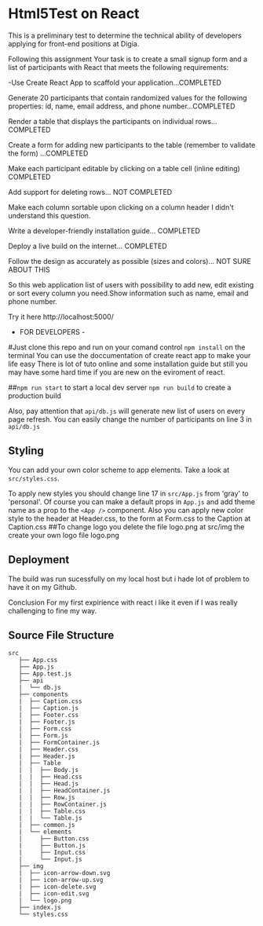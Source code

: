# Html5Test on React

This is a preliminary test to determine the technical ability of developers applying for front-end positions at Digia.

Following this assignment
Your task is to create a small signup form and a list of participants with React that meets the following requirements:

-Use Create React App to scaffold your application...COMPLETED

Generate 20 participants that contain randomized values for the following properties: id, name, email address, and phone number...COMPLETED

Render a table that displays the participants on individual rows...
COMPLETED

Create a form for adding new participants to the table (remember to validate the form)
...COMPLETED

Make each participant editable by clicking on a table cell (inline editing)
COMPLETED

Add support for deleting rows... NOT COMPLETED

Make each column sortable upon clicking on a column header
I didn't understand this question.

Write a developer-friendly installation guide...
COMPLETED

Deploy a live build on the internet...
COMPLETED

Follow the design as accurately as possible (sizes and colors)...
NOT SURE ABOUT THIS

So this web application list of users with possibility to add new, edit existing or sort every column you need.Show information such  as name, email and phone number.


Try it here  http://localhost:5000/

- FOR DEVELOPERS -

#Just clone this repo and run on your comand control `npm install` on the terminal
You can use the doccumentation of create react app to make your life easy 
There is lot of tuto online and some installation guide but still you may have some hard time if you are new on the eviroment of react.

##`npm run start` to start a local dev server 
`npm run build` to create a production build

Also, pay attention that `api/db.js` will generate new list of users on every page refresh.
You can easily change the number of participants on line 3 in `api/db.js`

## Styling

You can add your own color scheme to app elements.
Take a look at `src/styles.css`. 

To apply new styles you should change line 17 in `src/App.js` from 'gray' to 'personal'.
Of course you can make a default props in `App.js` and add theme name as a prop to the `<App />` component.
Also you can apply new color style to the header at Header.css, to the form at Form.css to the Caption at Caption.css
##To change logo you delete the file logo.png at src/img the create your own logo file logo.png


## Deployment

The build was run sucessfully on my local host but i hade lot of problem to have it on my Github.

Conclusion
For my first expirience with react i like it even if I was really challenging to fine my way.

## Source File Structure

```
src
   ├── App.css
   ├── App.js
   ├── App.test.js
   ├── api
   |  └── db.js
   ├── components
   |  ├── Caption.css
   |  ├── Caption.js
   |  ├── Footer.css
   |  ├── Footer.js
   |  ├── Form.css
   |  ├── Form.js
   |  ├── FormContainer.js
   |  ├── Header.css
   |  ├── Header.js
   |  ├── Table
   |  |  ├── Body.js
   |  |  ├── Head.css
   |  |  ├── Head.js
   |  |  ├── HeadContainer.js
   |  |  ├── Row.js
   |  |  ├── RowContainer.js
   |  |  ├── Table.css
   |  |  └── Table.js
   |  ├── common.js
   |  └── elements
   |     ├── Button.css
   |     ├── Button.js
   |     ├── Input.css
   |     └── Input.js
   ├── img
   |  ├── icon-arrow-down.svg
   |  ├── icon-arrow-up.svg
   |  ├── icon-delete.svg
   |  ├── icon-edit.svg
   |  └── logo.png
   ├── index.js
   └── styles.css
```

